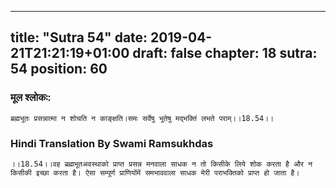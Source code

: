
---
title: "Sutra 54"
date: 2019-04-21T21:21:19+01:00
draft: false
chapter: 18
sutra: 54
position: 60
---
### मूल श्लोकः:
```
ब्रह्मभूतः प्रसन्नात्मा न शोचति न काङ्क्षति।समः सर्वेषु भूतेषु मद्भक्तिं लभते पराम्।।18.54।।

```

### Hindi Translation By Swami Ramsukhdas
```
।।18.54।।वह ब्रह्मभूतअवस्थाको प्राप्त प्रसन्न मनवाला साधक न तो किसीके लिये शोक करता है और न किसीकी इच्छा करता है। ऐसा सम्पूर्ण प्राणियोंमें समभाववाला साधक मेरी पराभक्तिको प्राप्त हो जाता है।

```

